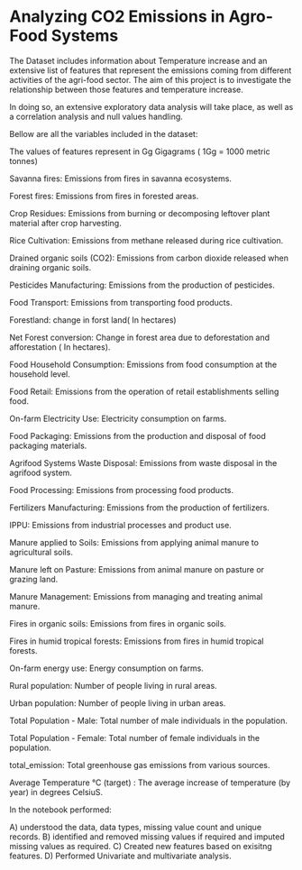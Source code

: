 # Analyzing CO2 Emissions in Agro-Food Systems

The Dataset includes information about Temperature increase and an extensive list of features that represent the emissions coming from different activities of the agri-food sector. The aim of this project is to investigate the relationship between those features and temperature increase.

In doing so, an extensive exploratory data analysis will take place, as well as a correlation analysis and null values handling.

Bellow are all the variables included in the dataset:

The values of features represent in Gg Gigagrams ( 1Gg = 1000 metric tonnes)

Savanna fires: Emissions from fires in savanna ecosystems.

Forest fires: Emissions from fires in forested areas.

Crop Residues: Emissions from burning or decomposing leftover plant material after crop harvesting.

Rice Cultivation: Emissions from methane released during rice cultivation.

Drained organic soils (CO2): Emissions from carbon dioxide released when draining organic soils.

Pesticides Manufacturing: Emissions from the production of pesticides.

Food Transport: Emissions from transporting food products.

Forestland: change in forst land( In hectares)

Net Forest conversion: Change in forest area due to deforestation and afforestation ( In hectares).

Food Household Consumption: Emissions from food consumption at the household level.

Food Retail: Emissions from the operation of retail establishments selling food.

On-farm Electricity Use: Electricity consumption on farms.

Food Packaging: Emissions from the production and disposal of food packaging materials.

Agrifood Systems Waste Disposal: Emissions from waste disposal in the agrifood system.

Food Processing: Emissions from processing food products.

Fertilizers Manufacturing: Emissions from the production of fertilizers.

IPPU: Emissions from industrial processes and product use.

Manure applied to Soils: Emissions from applying animal manure to agricultural soils.

Manure left on Pasture: Emissions from animal manure on pasture or grazing land.

Manure Management: Emissions from managing and treating animal manure.

Fires in organic soils: Emissions from fires in organic soils.

Fires in humid tropical forests: Emissions from fires in humid tropical forests.

On-farm energy use: Energy consumption on farms.

Rural population: Number of people living in rural areas.

Urban population: Number of people living in urban areas.

Total Population - Male: Total number of male individuals in the population.

Total Population - Female: Total number of female individuals in the population.

total_emission: Total greenhouse gas emissions from various sources.

Average Temperature °C (target) : The average increase of temperature (by year) in degrees CelsiuS.

In the notebook performed:

A) understood the data, data types, missing value count and unique records.
B) identified and removed missing values if required and imputed missing values as required.
C) Created new features based on exisitng features.
D) Performed Univariate and multivariate analysis.


